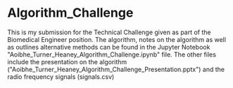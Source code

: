 # Algorithm_Challenge
This is my submission for the Technical Challenge given as part of the Biomedical Engineer position. 
The algorithm, notes on the algorithm as well as outlines alternative methods can be found in the Jupyter Notebook "Aoibhe_Turner_Heaney_Algorithm_Challenge.ipynb" file.
The other files include the presentation on the algorithm ("Aoibhe_Turner_Heaney_Algorithm_Challenge_Presentation.pptx") and the radio frequency signals (signals.csv)
